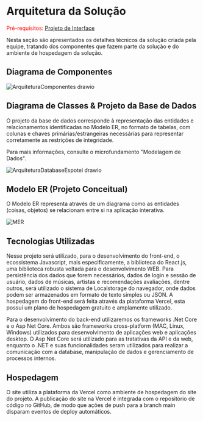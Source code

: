 # Arquitetura da Solução

<span style="color:red">Pré-requisitos: <a href="3-Projeto de Interface.md"> Projeto de Interface</a></span>

Nesta seção são apresentados os detalhes técnicos da solução criada pela equipe, tratando dos componentes que fazem parte da solução e do ambiente de hospedagem da solução.

## Diagrama de Componentes

![ArquiteturaComponentes drawio](https://github.com/ICEI-PUC-Minas-PMV-ADS/pmv-ads-2023-2-e2-proj-int-t8-espotei/assets/72924198/1e1c9a26-ca51-47ff-95dd-c991571eecc4)


## Diagrama de Classes & Projeto da Base de Dados


O projeto da base de dados corresponde à representação das entidades e relacionamentos identificadas no Modelo ER, no formato de tabelas, com colunas e chaves primárias/estrangeiras necessárias para representar corretamente as restrições de integridade.
 
Para mais informações, consulte o microfundamento "Modelagem de Dados".


![ArquiteturaDatabaseEspotei  drawio](https://github.com/ICEI-PUC-Minas-PMV-ADS/pmv-ads-2023-2-e2-proj-int-t8-espotei/assets/72924198/e275b79d-2fae-4e17-80cd-2caf8934fb2c)


## Modelo ER (Projeto Conceitual)


O Modelo ER representa através de um diagrama como as entidades (coisas, objetos) se relacionam entre si na aplicação interativa.


![MER](https://github.com/ICEI-PUC-Minas-PMV-ADS/pmv-ads-2023-2-e2-proj-int-t8-espotei/assets/113072581/0646e1bf-ef72-45eb-8f1f-54b95fec0d0e)

 
## Tecnologias Utilizadas

Nesse projeto será utilizado, para o desenvolvimento do front-end, o ecossistema Javascript, mais especificamente, a biblioteca do React.js, uma biblioteca robusta voltada para o desenvolvimento WEB. Para persistência dos dados que forem necessários, dados de login e sessão de usuário, dados de músicas, artistas e recomendações avaliações, dentre outros, será utilizado o sistema de Localstorage do navegador, onde dados podem ser armazenados em formato de texto simples ou JSON. A hospedagem do front-end será feita através da plataforma Vercel, esta possui um plano de hospedagem gratuito e amplamente utilizado.

Para o desenvolvimento do back-end utilizaremos os frameworks .Net Core e o Asp Net Core. Ambos são frameworks cross-platform (MAC, Linux, Windows) utilizados para desenvolvimento de aplicações web e aplicações desktop. O Asp Net Core será utilizado para as tratativas da API e da web, enquanto o .NET e suas funcionalidades seram utilizados para realizar a comunicação com a database, manipulação de dados e gerenciamento de processos internos.

## Hospedagem

O site utiliza a plataforma da Vercel como ambiente de hospedagem do site do projeto.
A publicação do site na Vercel é integrada com o repositório de código no GitHub, de modo que ações de push para a branch main disparam eventos de deploy automáticos.
